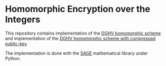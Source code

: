 Homomorphic Encryption over the Integers
====================================

This repository contains implementation of the [DGHV homomorphic scheme](https://eprint.iacr.org/2009/616.pdf) and implementation of the [DGHV homomorphic scheme with compressed public-key](http://eprint.iacr.org/2011/440.pdf).

The implementation is done with the [SAGE](http://www.sagemath.org) mathematical library under Python.
